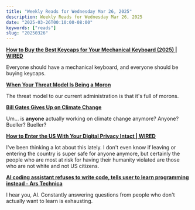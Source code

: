```yaml
---
title: "Weekly Reads for Wednesday Mar 26, 2025"
description: Weekly Reads for Wednesday Mar 26, 2025
date: "2025-03-26T00:10:00-08:00"
keywords: ["reads"]
slug: "20250326"
---
```



**[How to Buy the Best Keycaps for Your Mechanical Keyboard (2025) | WIRED](https://www.wired.com/story/how-to-buy-keycaps-for-your-mechanical-keyboard/)**

Everyone should have a mechanical keyboard, and everyone should be buying keycaps.

**[When Your Threat Model Is Being a Moron](https://www.404media.co/when-your-threat-model-is-being-a-moron-signal/)**

The threat model to our current administration is that it's full of morons.

**[Bill Gates Gives Up on Climate Change](https://futurism.com/bill-gates-gives-up-climate-change)**

Um... is **anyone** actually working on climate change anymore? Anyone? Bueller? Bueller?

**[How to Enter the US With Your Digital Privacy Intact | WIRED](https://www.wired.com/2017/02/guide-getting-past-customs-digital-privacy-intact/)**

I've been thinking a lot about this lately. I don't even know if leaving or entering the country is super safe for anyone anymore, but certainly the people who are most at risk for having their humanity violated are those who are not white and not US citizens.

**[AI coding assistant refuses to write code, tells user to learn programming instead - Ars Technica](https://arstechnica.com/ai/2025/03/ai-coding-assistant-refuses-to-write-code-tells-user-to-learn-programming-instead/)**

I hear you, AI. Constantly answering questions from people who don't actually want to learn is exhausting.
